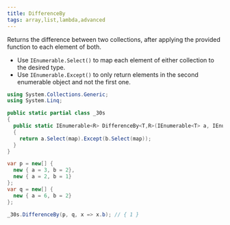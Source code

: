 ```yaml
---
title: DifferenceBy
tags: array,list,lambda,advanced
---
```


Returns the difference between two collections, after applying the provided function to each element of both.

- Use `IEnumerable.Select()` to map each element of either collection to the desired type.
- Use `IEnumerable.Except()` to only return elements in the second enumerable object and not the first one.

```csharp
using System.Collections.Generic;
using System.Linq;

public static partial class _30s 
{
  public static IEnumerable<R> DifferenceBy<T,R>(IEnumerable<T> a, IEnumerable<T> b, Func<T,R> map)
  {
    return a.Select(map).Except(b.Select(map));
  }
}
```

```csharp
var p = new[] {
  new { a = 3, b = 2},
  new { a = 2, b = 1}
};
var q = new[] {
  new { a = 6, b = 2}
};

_30s.DifferenceBy(p, q, x => x.b); // { 1 }
```

